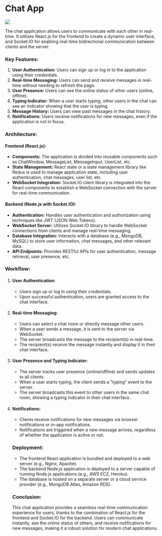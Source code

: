 <h1>Chat App</h1>

<img src="https://nikhilcode01.netlify.app/assets/img/portfolio/project%20(1).jpeg" />

The chat application allows users to communicate with each other in real-time. It utilizes React.js for 
the frontend to create a dynamic user interface, and Socket.IO for enabling real-time bidirectional communication 
between clients and the server.

<h3>Key Features:</h3>

<ol>
<li><b> User Authentication:</b> Users can sign up or log in to the application using their credentials.</li>
<li><b> Real-time Messaging:</b> Users can send and receive messages in real-time without needing to refresh the page.</li>
<li><b> User Presence:</b> Users can see the online status of other users (online, offline).</li>
<li><b> Typing Indicator:</b> When a user starts typing, other users in the chat can see an indicator showing that the user is typing.</li>
<li><b> Message History:</b> Users can view past messages in the chat history.</li>
<li><b> Notifications:</b> Users receive notifications for new messages, even if the application is not in focus.</li>
</ol>

<h3>Architecture:</h3>
<h4>Frontend (React.js):</h4>

<ul>
<li><b> Components:</b> The application is divided into reusable components such as ChatWindow, MessageList, MessageInput, UserList, etc.</li>
<li><b> State Management:</b> React state or a state management library like Redux is used to manage application state, including user authentication, chat messages, user list, etc.</li>
<li><b> WebSocket Integration:</b> Socket.IO client library is integrated into the React components to establish a WebSocket connection with the server for real-time communication.</li>
</ul>

<h4>Backend (Node.js with Socket.IO):</h4>
<ul>
<li><b> Authentication:</b> Handles user authentication and authorization using techniques like JWT (JSON Web Tokens).</li>
<li><b> WebSocket Server:</b> Utilizes Socket.IO library to handle WebSocket connections from clients and manage real-time messaging.</li>
<li><b> Database Integration:</b> Interacts with a database (e.g., MongoDB, MySQL) to store user information, chat messages, and other relevant data.</li>
<li><b> API Endpoints:</b> Provides RESTful APIs for user authentication, message retrieval, user presence, etc.</li>
</ul>

<h3>Workflow:</h3>
<ol>
<li><h4> User Authentication:</h4></li>

<ul>
<li> Users sign up or log in using their credentials.</li>
<li> Upon successful authentication, users are granted access to the chat interface.</li>
</ul>

<li><h4> Real-time Messaging:</h4></li>

<ul>
<li> Users can select a chat room or directly message other users.</li>
<li> When a user sends a message, it is sent to the server via WebSocket.</li>
<li> The server broadcasts the message to the recipient(s) in real-time.</li>
<li> The recipient(s) receive the message instantly and display it in their chat interface.</li>
</ul>

<li><h4> User Presence and Typing Indicator:</h4></li>

<ul>
<li> The server tracks user presence (online/offline) and sends updates to all clients.</li>
<li> When a user starts typing, the client sends a "typing" event to the server.</li>
<li> The server broadcasts this event to other users in the same chat room, showing a typing indicator in their chat interface.</li>
</ul>

<li><h4> Notifications:</h4></li>

<ul>
<li> Clients receive notifications for new messages via browser notifications or in-app notifications.</li>
<li> Notifications are triggered when a new message arrives, regardless of whether the application is active or not.</li>
</ul>

<h3>Deployment:</h3>

<ul>
<li> The frontend React application is bundled and deployed to a web server (e.g., Nginx, Apache).</li>
<li>The backend Node.js application is deployed to a server capable of running Node.js applications (e.g., AWS EC2, Heroku).</li>
<li>The database is hosted on a separate server or a cloud service provider (e.g., MongoDB Atlas, Amazon RDS).</li>
</ul>

<h3>Conclusion:</h3>

This chat application provides a seamless real-time communication experience for users, thanks to the combination of React.js 
for the frontend and Socket.IO for the backend. Users can communicate instantly, see the online status of others, and receive 
notifications for new messages, making it a robust solution for modern chat applications.
